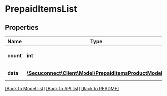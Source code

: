 # PrepaidItemsList

## Properties
Name | Type | Description | Notes
------------ | ------------- | ------------- | -------------
**count** | **int** | Number of existing prepaid items | [optional] 
**data** | [**\Secuconnect\Client\Model\PrepaidItemsProductModel[]**](PrepaidItemsProductModel.md) | GET Prepaid/Items | [optional] 

[[Back to Model list]](../README.md#documentation-for-models) [[Back to API list]](../README.md#documentation-for-api-endpoints) [[Back to README]](../README.md)


